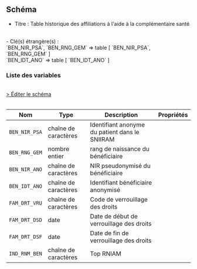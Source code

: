 ## Schéma

- Titre : Table historique des affiliations à l'aide à la complémentaire santé
<br />
- Clé(s) étrangère(s) : <br />
`BEN_NIR_PSA`, `BEN_RNG_GEM` => table <PreviewPage text="IR_BEN_R" link="/tables/IR_BEN_R" /> [ `BEN_NIR_PSA`, `BEN_RNG_GEM` ]<br />
`BEN_IDT_ANO` => table <PreviewPage text="IR_IBA_R" link="/tables/IR_IBA_R" /> [ `BEN_IDT_ANO` ]<br />

### Liste des variables
<br />
<div>
    <a href="https://gitlab.com/healthdatahub/schema-snds/edit/master/schemas/DCIR_DCIRS/IR_ACS_R.json"  
    arget="_blank" rel="noopener noreferrer">> Éditer le schéma</a>
    <OutboundLink />
</div>
<br />

Nom|Type|Description|Propriétés
-|-|-|-
`BEN_NIR_PSA`|chaîne de caractères|Identifiant anonyme du patient dans le SNIIRAM||
`BEN_RNG_GEM`|nombre entier|rang de naissance du bénéficiaire||
`BEN_NIR_ANO`|chaîne de caractères|NIR pseudonymisé du bénéficiaire||
`BEN_IDT_ANO`|chaîne de caractères|Identifiant bénéficiaire anonymisé||
`FAM_DRT_VRU`|chaîne de caractères|Code de verrouillage des droits||
`FAM_DRT_DSD`|date|Date de début de verrouillage des droits||
`FAM_DRT_DSF`|date|Date de fin de verrouillage des droits||
`IND_RNM_BEN`|chaîne de caractères|Top RNIAM||

